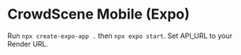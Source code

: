 # CrowdScene Mobile (Expo)
Run `npx create-expo-app .` then `npx expo start`. Set API_URL to your Render URL.
